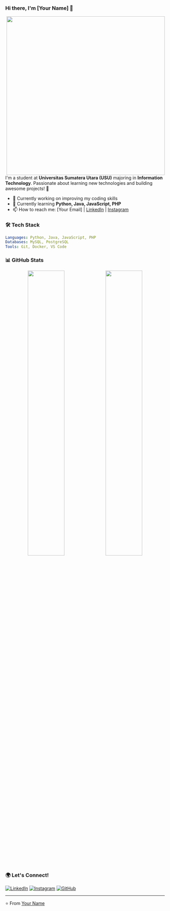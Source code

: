 ### Hi there, I'm [Your Name] 👋

<img src="https://media.giphy.com/media/qgQUggAC3Pfv687qPC/giphy.gif" width="500px" align="right" />

I'm a student at **Universitas Sumatera Utara (USU)** majoring in **Information Technology**. Passionate about learning new technologies and building awesome projects! 🚀

- 🔭 Currently working on improving my coding skills
- 🌱 Currently learning **Python, Java, JavaScript, PHP**
- 📫 How to reach me: [Your Email] | [LinkedIn](your-linkedin-url) | [Instagram](your-instagram-url)

### 🛠 Tech Stack

```yaml
Languages: Python, Java, JavaScript, PHP
Databases: MySQL, PostgreSQL
Tools: Git, Docker, VS Code
```

### 📊 GitHub Stats

<p align="center">
  <img width="48%" src="https://github-readme-stats.vercel.app/api?username=your-username&show_icons=true&theme=radical" />
  <img width="48%" src="https://github-readme-streak-stats.herokuapp.com/?user=your-username&theme=radical" />
</p>

### 🌍 Let's Connect!

[![LinkedIn](https://img.shields.io/badge/LinkedIn-Profile-blue?style=flat&logo=linkedin)](your-linkedin-url)
[![Instagram](https://img.shields.io/badge/Instagram-Profile-purple?style=flat&logo=instagram)](your-instagram-url)
[![GitHub](https://img.shields.io/badge/GitHub-Profile-black?style=flat&logo=github)](https://github.com/your-username)

---

⭐️ From [Your Name](https://github.com/your-username)
